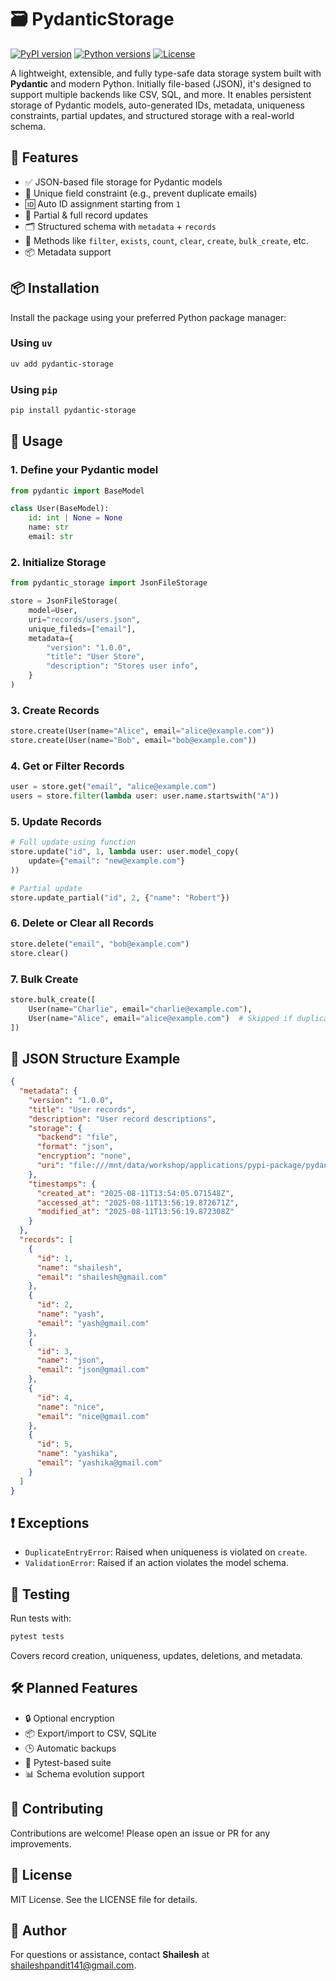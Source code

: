 # 🗃️ PydanticStorage

[![PyPI version](https://img.shields.io/pypi/v/pydantic-storage.svg)](https://pypi.org/project/pydantic-storage/)
[![Python versions](https://img.shields.io/pypi/pyversions/pydantic-storage.svg)](https://pypi.org/project/pydantic-storage/)
[![License](https://img.shields.io/pypi/l/pydantic-storage.svg)](https://github.com/yourusername/pydantic-storage/blob/main/LICENSE)

A lightweight, extensible, and fully type-safe data storage system built with **Pydantic** and modern Python. Initially file-based (JSON), it's designed to support multiple backends like CSV, SQL, and more. It enables persistent storage of Pydantic models, auto-generated IDs, metadata, uniqueness constraints, partial updates, and structured storage with a real-world schema.

## 🚀 Features

* ✅ JSON-based file storage for Pydantic models
* 🔐 Unique field constraint (e.g., prevent duplicate emails)
* 🆔 Auto ID assignment starting from `1`
* 🧩 Partial & full record updates
* 🗂️ Structured schema with `metadata` + `records`
* 🧹 Methods like `filter`, `exists`, `count`, `clear`, `create`, `bulk_create`, etc.
* 📦 Metadata support

## 📦 Installation

Install the package using your preferred Python package manager:

### Using `uv`

```bash
uv add pydantic-storage
```

### Using `pip`

```bash
pip install pydantic-storage
```

## 🧠 Usage

### 1. Define your Pydantic model

```python
from pydantic import BaseModel

class User(BaseModel):
    id: int | None = None
    name: str
    email: str
```

### 2. Initialize Storage

```python
from pydantic_storage import JsonFileStorage

store = JsonFileStorage(
    model=User,
    uri="records/users.json",
    unique_fileds=["email"],
    metadata={
        "version": "1.0.0",
        "title": "User Store",
        "description": "Stores user info",
    }
)
```

### 3. Create Records

```python
store.create(User(name="Alice", email="alice@example.com"))
store.create(User(name="Bob", email="bob@example.com"))
```

### 4. Get or Filter Records

```python
user = store.get("email", "alice@example.com")
users = store.filter(lambda user: user.name.startswith("A"))
```

### 5. Update Records

```python
# Full update using function
store.update("id", 1, lambda user: user.model_copy(
    update={"email": "new@example.com"}
))

# Partial update
store.update_partial("id", 2, {"name": "Robert"})
```

### 6. Delete or Clear all Records

```python
store.delete("email", "bob@example.com")
store.clear()
```

### 7. Bulk Create

```python
store.bulk_create([
    User(name="Charlie", email="charlie@example.com"),
    User(name="Alice", email="alice@example.com")  # Skipped if duplicate
])
```

## 📁 JSON Structure Example

```json
{
  "metadata": {
    "version": "1.0.0",
    "title": "User records",
    "description": "User record descriptions",
    "storage": {
      "backend": "file",
      "format": "json",
      "encryption": "none",
      "uri": "file:///mnt/data/workshop/applications/pypi-package/pydantic-storage/tests/db_files/users.json"
    },
    "timestamps": {
      "created_at": "2025-08-11T13:54:05.071548Z",
      "accessed_at": "2025-08-11T13:56:19.872671Z",
      "modified_at": "2025-08-11T13:56:19.872308Z"
    }
  },
  "records": [
    {
      "id": 1,
      "name": "shailesh",
      "email": "shailesh@gmail.com"
    },
    {
      "id": 2,
      "name": "yash",
      "email": "yash@gmail.com"
    },
    {
      "id": 3,
      "name": "json",
      "email": "json@gmail.com"
    },
    {
      "id": 4,
      "name": "nice",
      "email": "nice@gmail.com"
    },
    {
      "id": 5,
      "name": "yashika",
      "email": "yashika@gmail.com"
    }
  ]
}
```

## ❗ Exceptions

* `DuplicateEntryError`: Raised when uniqueness is violated on `create`.
* `ValidationError`: Raised if an action violates the model schema.

## 🧪 Testing

Run tests with:

```bash
pytest tests
```

Covers record creation, uniqueness, updates, deletions, and metadata.

## 🛠️ Planned Features

* 🔒 Optional encryption
* 📦 Export/import to CSV, SQLite
* 🕒 Automatic backups
* 🧪 Pytest-based suite
* 📊 Schema evolution support

## 🤝 Contributing

Contributions are welcome! Please open an issue or PR for any improvements.

## 📄 License

MIT License. See the LICENSE file for details.

## 👤 Author

For questions or assistance, contact **Shailesh** at [shaileshpandit141@gmail.com](mailto:shaileshpandit141@gmail.com).
